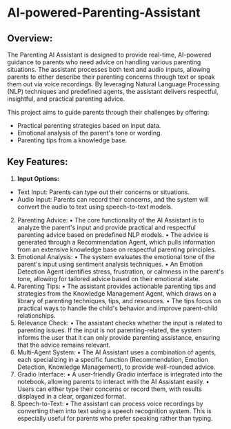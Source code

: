 # AI-powered-Parenting-Assistant

## Overview: 
The Parenting AI Assistant is designed to provide real-time, AI-powered guidance to parents who need advice on handling various parenting situations. The assistant processes both text and audio inputs, allowing parents to either describe their parenting concerns through text or speak them out via voice recordings. By leveraging Natural Language Processing (NLP) techniques and predefined agents, the assistant delivers respectful, insightful, and practical parenting advice.

This project aims to guide parents through their challenges by offering:
- Practical parenting strategies based on input data.
- Emotional analysis of the parent's tone or wording.
- Parenting tips from a knowledge base.

## Key Features:
1. 	**Input Options:**
  - Text Input: Parents can type out their concerns or situations.
  - Audio Input: Parents can record their concerns, and the system will convert the audio to text using speech-to-text models.
2.	Parenting Advice:
•	The core functionality of the AI Assistant is to analyze the parent's input and provide practical and respectful parenting advice based on predefined NLP models.
•	The advice is generated through a Recommendation Agent, which pulls information from an extensive knowledge base on respectful parenting principles.
3.	Emotional Analysis:
•	The system evaluates the emotional tone of the parent's input using sentiment analysis techniques.
•	An Emotion Detection Agent identifies stress, frustration, or calmness in the parent's tone, allowing for tailored advice based on their emotional state.
4.	Parenting Tips:
•	The assistant provides actionable parenting tips and strategies from the Knowledge Management Agent, which draws on a library of parenting techniques, tips, and resources.
•	The tips focus on practical ways to handle the child's behavior and improve parent-child relationships.
5.	Relevance Check:
•	The assistant checks whether the input is related to parenting issues. If the input is not parenting-related, the system informs the user that it can only provide parenting assistance, ensuring that the advice remains relevant.
6.	Multi-Agent System:
•	The AI Assistant uses a combination of agents, each specializing in a specific function (Recommendation, Emotion Detection, Knowledge Management), to provide well-rounded advice.
7.	Gradio Interface:
•	A user-friendly Gradio interface is integrated into the notebook, allowing parents to interact with the AI Assistant easily.
•	Users can either type their concerns or record them, with results displayed in a clear, organized format.
8.	Speech-to-Text:
•	The assistant can process voice recordings by converting them into text using a speech recognition system. This is especially useful for parents who prefer speaking rather than typing.


